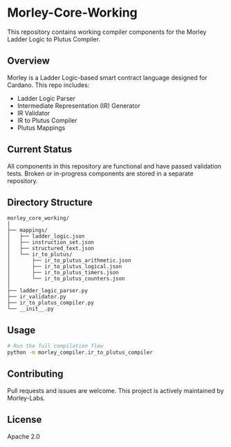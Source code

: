 
# Morley-Core-Working

This repository contains working compiler components for the Morley Ladder Logic to Plutus Compiler. 

## Overview
Morley is a Ladder Logic-based smart contract language designed for Cardano. This repo includes:
- Ladder Logic Parser
- Intermediate Representation (IR) Generator
- IR Validator
- IR to Plutus Compiler
- Plutus Mappings

## Current Status
All components in this repository are functional and have passed validation tests. Broken or in-progress components are stored in a separate repository.

## Directory Structure
```
morley_core_working/
│
├── mappings/
│   ├── ladder_logic.json
│   ├── instruction_set.json
│   ├── structured_text.json
│   └── ir_to_plutus/
│       ├── ir_to_plutus_arithmetic.json
│       ├── ir_to_plutus_logical.json
│       ├── ir_to_plutus_timers.json
│       └── ir_to_plutus_counters.json
│
├── ladder_logic_parser.py
├── ir_validator.py
├── ir_to_plutus_compiler.py
└── __init__.py
```

## Usage
```bash
# Run the full compilation flow
python -m morley_compiler.ir_to_plutus_compiler
```

## Contributing
Pull requests and issues are welcome. This project is actively maintained by Morley-Labs.

## License
Apache 2.0
